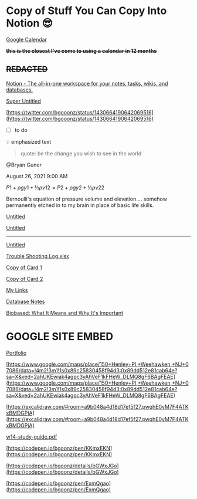 # Copy of Stuff You Can Copy Into Notion 😎

[Google Calendar](https://calendar.google.com/calendar/u/2/r/month?tab=mc&pli=1)

**~~this is the closest I've come to using a calendar in 12 months~~**

## ~~REDACTED~~

[Notion - The all-in-one workspace for your notes, tasks, wikis, and databases.](https://www.notion.so/product)

[Super Untitled ](Copy%20of%20Stuff%20You%20Can%20Copy%20Into%20Notion%20%F0%9F%98%8E%206127bc0f7d714263a31a258e9da64935/Super%20Untitled%2043fcb91ddba448e7b3eebd8c780525b2.csv)

[https://twitter.com/bgooonz/status/1430664190642069516](https://twitter.com/bgooonz/status/1430664190642069516)

- [ ] to do

<aside>
💡 emphasized text

</aside>

> quote: be the change you wish to see in the world

@Bryan Guner

August 26, 2021 9:00 AM

$P1 + ρgy1 + ½ρv12 = P2 + ρgy2 + ½ρv22$

Bernoulli's equation of pressure volume and elevation.... somehow permanently etched in to my brain in place of basic life skills.

[Untitled](Copy%20of%20Stuff%20You%20Can%20Copy%20Into%20Notion%20%F0%9F%98%8E%206127bc0f7d714263a31a258e9da64935/Untitled%20Database%2010acab5f96d3492e88c3a59139f69034.csv)

[Untitled](Copy%20of%20Stuff%20You%20Can%20Copy%20Into%20Notion%20%F0%9F%98%8E%206127bc0f7d714263a31a258e9da64935/Untitled%20Database%2080603042159f43f2b6855970b5b4245e.csv)

---

[Untitled](Copy%20of%20Stuff%20You%20Can%20Copy%20Into%20Notion%20%F0%9F%98%8E%206127bc0f7d714263a31a258e9da64935/Untitled%20Database%20d71f67c9e6744e0faa71aa0c309014ec.csv)

[Trouble Shooting Log.xlsx](Copy%20of%20Stuff%20You%20Can%20Copy%20Into%20Notion%20%F0%9F%98%8E%206127bc0f7d714263a31a258e9da64935/Trouble_Shooting_Log.xlsx)

[Copy of Card 1](Copy%20of%20Stuff%20You%20Can%20Copy%20Into%20Notion%20%F0%9F%98%8E%206127bc0f7d714263a31a258e9da64935/Copy%20of%20Card%201%2080620f96f2db48d59c4c4a5a0ac1960f.md)

[Copy of Card 2](Copy%20of%20Stuff%20You%20Can%20Copy%20Into%20Notion%20%F0%9F%98%8E%206127bc0f7d714263a31a258e9da64935/Copy%20of%20Card%202%20370e5d6755fb45b3b16ccac95d2f125e.md)

[My Links](Copy%20of%20Stuff%20You%20Can%20Copy%20Into%20Notion%20%F0%9F%98%8E%206127bc0f7d714263a31a258e9da64935/My%20Links%2011aa341e23344b70be95528e0e284f2a.csv)

[Database Notes](Copy%20of%20Stuff%20You%20Can%20Copy%20Into%20Notion%20%F0%9F%98%8E%206127bc0f7d714263a31a258e9da64935/Database%20Notes%2062636918c2a74d65affc9df6d2761a60.csv)

[Biobased: What It Means and Why It's Important](https://norwex.biz/en_US/blog/biobased)

# GOOGLE SITE EMBED

[Portfolio](https://sites.google.com/s/1pYBTXppsaUF5xz53-gsFZsJo-eMHX7lZ/edit?userId=107275256079777575087)

[https://www.google.com/maps/place/150+Henley+Pl,+Weehawken,+NJ+07086/data=!4m2!3m1!1s0x89c25830458f94d3:0x89dd512e81cab64e?sa=X&ved=2ahUKEwiak4agpc3yAhVeF1kFHeW_DLMQ8gF6BAgFEAE](https://www.google.com/maps/place/150+Henley+Pl,+Weehawken,+NJ+07086/data=!4m2!3m1!1s0x89c25830458f94d3:0x89dd512e81cab64e?sa=X&ved=2ahUKEwiak4agpc3yAhVeF1kFHeW_DLMQ8gF6BAgFEAE)

[]()

[]()

[https://excalidraw.com/#room=a9b048a4d18d17ef5f27,pwqhE0vM7F4ATKxBMDGPjA](https://excalidraw.com/#room=a9b048a4d18d17ef5f27,pwqhE0vM7F4ATKxBMDGPjA)

[w14-study-guide.pdf](Copy%20of%20Stuff%20You%20Can%20Copy%20Into%20Notion%20%F0%9F%98%8E%206127bc0f7d714263a31a258e9da64935/w14-study-guide.pdf)

[https://codepen.io/bgoonz/pen/KKmxEKN](https://codepen.io/bgoonz/pen/KKmxEKN)

[https://codepen.io/bgoonz/details/bGWxJGo](https://codepen.io/bgoonz/details/bGWxJGo)

[https://codepen.io/bgoonz/pen/ExmQgao](https://codepen.io/bgoonz/pen/ExmQgao)
